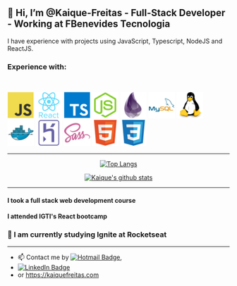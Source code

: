 ## 👋 Hi, I’m @Kaique-Freitas - Full-Stack Developer - Working at FBenevides Tecnologia

I have experience with projects using JavaScript, Typescript, NodeJS and ReactJS.

### Experience with: 
<!-- - JavaScript, TypeScript, React.Js, Next.Js, Node.Js, MySQL, Tailwind, Git, GitHub, Linux -->
<br/>
<p>
<img src="https://raw.githubusercontent.com/devicons/devicon/master/icons/javascript/javascript-original.svg" alt="javascript" width="60" height="60"/>
<img src="https://raw.githubusercontent.com/devicons/devicon/master/icons/react/react-original-wordmark.svg" alt="react" width="60" height="60"/>
<img src="https://raw.githubusercontent.com/devicons/devicon/master/icons/typescript/typescript-original.svg" alt="typescript" width="60" height="60"/>
<img src="https://raw.githubusercontent.com/devicons/devicon/master/icons/nodejs/nodejs-original.svg" alt="nodejs" width="60" height="60"/> 
<img src="https://github.com/devicons/devicon/blob/master/icons/elixir/elixir-original.svg" alt="elixir" width="60" heightt="60"/>
<img src="https://raw.githubusercontent.com/devicons/devicon/master/icons/mysql/mysql-original-wordmark.svg" alt="mysql" width="60" height="60"/>
<img src="https://raw.githubusercontent.com/devicons/devicon/master/icons/linux/linux-original.svg" alt="linux" width="60" height="60"/>
<img src="https://github.com/devicons/devicon/blob/master/icons/docker/docker-original.svg" alt="docker" width="60" height="60"/>
<img src="https://raw.githubusercontent.com/devicons/devicon/master/icons/heroku/heroku-original.svg" alt="heroku" width="60" height="60"/>
<img src="https://raw.githubusercontent.com/devicons/devicon/master/icons/sass/sass-original.svg" alt="sass" width="60" height="60"/> 
<img src="https://raw.githubusercontent.com/devicons/devicon/master/icons/html5/html5-original.svg" alt="html5" width="60" height="60"/>
<img src="https://raw.githubusercontent.com/devicons/devicon/master/icons/css3/css3-original.svg" alt="css3" width="60" height="60"/>


</p>




---------------------------------------------------

<div align="center" >
 
[![Top Langs](https://github-readme-stats.vercel.app/api/top-langs/?username=kaique-freitas&layout=compact&theme=radical&bg_color=30,0d0d0d,191919&title_color=fff&text_color=fff&icon_color=79ff97)](https://github.com/anuraghazra/github-readme-stats)
 
[![Kaique's github stats](https://github-readme-stats.vercel.app/api?username=kaique-freitas&show_icons=true&theme=radical&bg_color=30,0d0d0d,191919&title_color=fff&text_color=fff&icon_color=79ff97)](https://github.com/anuraghazra/github-readme-stats)

</div>

-----------------------------------------------------

#### I took a full stack web development course  
#### I attended IGTI's React bootcamp


### 📗 I am currently studying Ignite at Rocketseat

-----------------------------------------------------

- 📫 Contact me by [![Hotmail Badge](https://img.shields.io/badge/-kaiquefreitas@outlook.pt-blue?style=flat-square&logo=Hotmail&logoColor=white&link=mailto:kaiquefreitas@outlook.pt)](mailto:kaiquefreitas@outlook.pt),
-  [![LinkedIn Badge](https://img.shields.io/badge/-Kaique%20Freitas%20-blue?style=flat-square&logo=Linkedin&logoColor=white&link=https://www.linkedin.com/in/kaique-freitas/)](https://www.linkedin.com/in/kaique-freitas/) 
-  or https://kaiquefreitas.com


